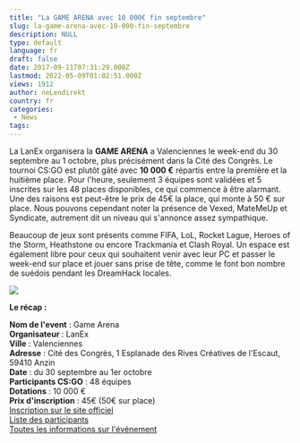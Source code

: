 ```yaml
---
title: "La GAME ARENA avec 10 000€ fin septembre"
slug: la-game-arena-avec-10-000-fin-septembre
description: NULL
type: default
language: fr
draft: false
date: 2017-09-11T07:31:29.000Z
lastmod: 2022-05-09T01:02:51.000Z
views: 1912
author: neLendirekt
country: fr
categories:
 - News
tags:
---
```

La LanEx organisera la **GAME ARENA** a Valenciennes le week-end du 30 septembre au 1 octobre, plus précisément dans la Cité des Congrès. Le tournoi CS:GO est plutôt gâté avec **10 000 €** répartis entre la première et la huitième place. Pour l'heure, seulement 3 équipes sont validées et 5 inscrites sur les 48 places disponibles, ce qui commence à être alarmant. Une des raisons est peut-être le prix de 45€ la place, qui monte à 50 € sur place. Nous pouvons cependant noter la présence de Vexed, MateMeUp et Syndicate, autrement dit un niveau qui s'annonce assez sympathique. 

Beaucoup de jeux sont présents comme FIFA, LoL, Rocket Lague, Heroes of the Storm, Heathstone ou encore Trackmania et Clash Royal. Un espace est également libre pour ceux qui souhaitent venir avec leur PC et passer le week-end sur place et jouer sans prise de tête, comme le font bon nombre de suédois pendant les DreamHack locales.

![](https://flickshot-ue.s3.eu-west-2.amazonaws.com/flickshot/article/59b6374af0998/images/BGf3kp3hWoHhoZldodhcboSHJusXDJhF3Lwp3GPU.png)

**Le récap :** 

**Nom de l'event** : Game Arena  
**Organisateur** : LanEx  
**Ville** : Valenciennes  
**Adresse** : Cité des Congrès, 1 Esplanade des Rives Créatives de l'Escaut, 59410 Anzin  
**Date** : du 30 septembre au 1er octobre  
**Participants CS:GO** : 48 équipes  
**Dotations** : 10 000 €  
**Prix d'inscription** : 45€ (50€ sur place)  
[Inscription sur le site officiel](http://www.lanexperience.fr/billetterie/)  
[Liste des participants](http://www.lanexperience.fr/participants-csgo/)  
[Toutes les informations sur l'événement](http://www.lanexperience.fr/game-arena/)
